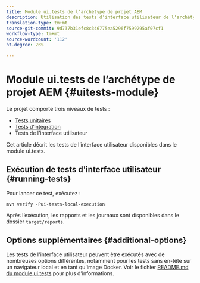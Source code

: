 ```yaml
---
title: Module ui.tests de l’archétype de projet AEM
description: Utilisation des tests d'interface utilisateur de l'archétype de projet AEM
translation-type: tm+mt
source-git-commit: 9d737b31efc8c346775ea5296f7599295af07cf1
workflow-type: tm+mt
source-wordcount: '112'
ht-degree: 26%

---
```



# Module ui.tests de l’archétype de projet AEM {#uitests-module}

Le projet comporte trois niveaux de tests :

* [Tests unitaires](core.md#unit-tests)
* [Tests d’intégration](ittests.md)
* Tests de l’interface utilisateur

Cet article décrit les tests de l’interface utilisateur disponibles dans le module ui.tests.

## Exécution de tests d&#39;interface utilisateur {#running-tests}

Pour lancer ce test, exécutez :

```shell
mvn verify -Pui-tests-local-execution
```

Après l’exécution, les rapports et les journaux sont disponibles dans le dossier `target/reports`.

## Options supplémentaires {#additional-options}

Les tests de l&#39;interface utilisateur peuvent être exécutés avec de nombreuses options différentes, notamment pour les tests sans en-tête sur un navigateur local et en tant qu&#39;image Docker. Voir le fichier [README.md du module ui.tests](https://github.com/adobe/aem-project-archetype/tree/master/src/main/archetype/ui.tests) pour plus d’informations.
